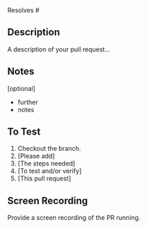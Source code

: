 Resolves #

## Description

A description of your pull request...

## Notes

[optional]

- further
- notes

## To Test

1. Checkout the branch.
1. [Please add]
1. [The steps needed]
1. [To test and/or verify]
1. [This pull request]

## Screen Recording

Provide a screen recording of the PR running.